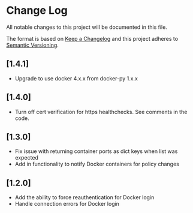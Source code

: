 # Change Log

All notable changes to this project will be documented in this file.

The format is based on [Keep a Changelog](http://keepachangelog.com/) 
and this project adheres to [Semantic Versioning](http://semver.org/).

## [1.4.1]

* Upgrade to use docker 4.x.x from docker-py 1.x.x

## [1.4.0]

* Turn off cert verification for https healthchecks.  See comments in the code.

## [1.3.0]

* Fix issue with returning container ports as dict keys when list was expected
* Add in functionality to notify Docker containers for policy changes

## [1.2.0]

* Add the ability to force reauthentication for Docker login
* Handle connection errors for Docker login
